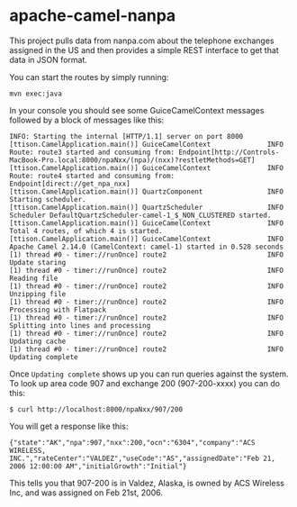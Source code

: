 apache-camel-nanpa
==================

This project pulls data from nanpa.com about the telephone exchanges assigned in the US and then provides a simple
REST interface to get that data in JSON format.

You can start the routes by simply running:

```
mvn exec:java
```

In your console you should see some GuiceCamelContext messages followed by a block of messages like this:

```
INFO: Starting the internal [HTTP/1.1] server on port 8000
[ttison.CamelApplication.main()] GuiceCamelContext              INFO  Route: route3 started and consuming from: Endpoint[http://Controls-MacBook-Pro.local:8000/npaNxx/(npa)/(nxx)?restletMethods=GET]
[ttison.CamelApplication.main()] GuiceCamelContext              INFO  Route: route4 started and consuming from: Endpoint[direct://get_npa_nxx]
[ttison.CamelApplication.main()] QuartzComponent                INFO  Starting scheduler.
[ttison.CamelApplication.main()] QuartzScheduler                INFO  Scheduler DefaultQuartzScheduler-camel-1_$_NON_CLUSTERED started.
[ttison.CamelApplication.main()] GuiceCamelContext              INFO  Total 4 routes, of which 4 is started.
[ttison.CamelApplication.main()] GuiceCamelContext              INFO  Apache Camel 2.14.0 (CamelContext: camel-1) started in 0.528 seconds
[1) thread #0 - timer://runOnce] route2                         INFO  Update staring
[1) thread #0 - timer://runOnce] route2                         INFO  Reading file
[1) thread #0 - timer://runOnce] route2                         INFO  Unzipping file
[1) thread #0 - timer://runOnce] route2                         INFO  Processing with Flatpack
[1) thread #0 - timer://runOnce] route2                         INFO  Splitting into lines and processing
[1) thread #0 - timer://runOnce] route2                         INFO  Updating cache
[1) thread #0 - timer://runOnce] route2                         INFO  Updating complete
```

Once `Updating complete` shows up you can run queries against the system.  To look up area code 907 and exchange 200 (907-200-xxxx) you can do this:

```
$ curl http://localhost:8000/npaNxx/907/200
```

You will get a response like this:

```
{"state":"AK","npa":907,"nxx":200,"ocn":"6304","company":"ACS WIRELESS, INC.","rateCenter":"VALDEZ","useCode":"AS","assignedDate":"Feb 21, 2006 12:00:00 AM","initialGrowth":"Initial"}
```

This tells you that 907-200 is in Valdez, Alaska, is owned by ACS Wireless Inc, and was assigned on Feb 21st, 2006.